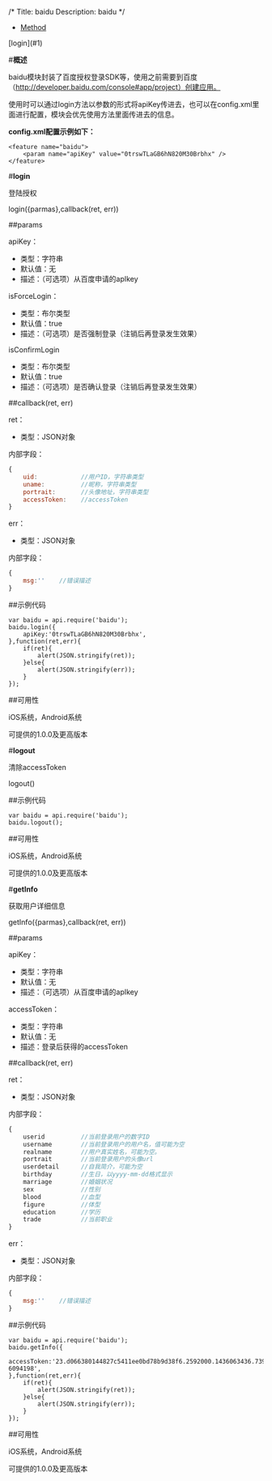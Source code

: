 /*
Title: baidu
Description: baidu
*/

<ul id="tab" class="clearfix">
	<li class="active"><a href="#method-content">Method</a></li>
</ul>
<div id="method-content">

<div class="outline">
[login](#1)
</div>

#**概述**

baidu模块封装了百度授权登录SDK等，使用之前需要到百度（http://developer.baidu.com/console#app/project）创建应用。

使用时可以通过login方法以参数的形式将apiKey传进去，也可以在config.xml里面进行配置，模块会优先使用方法里面传进去的信息。

**config.xml配置示例如下：**

    <feature name="baidu">
        <param name="apiKey" value="0trswTLaGB6hN820M30Brbhx" />
    </feature>

#**login**<div id="1"></div>

登陆授权

login({parmas},callback(ret, err))

##params

apiKey：

- 类型：字符串
- 默认值：无
- 描述：（可选项）从百度申请的apIkey

isForceLogin：

- 类型：布尔类型
- 默认值：true
- 描述：（可选项）是否强制登录（注销后再登录发生效果）

isConfirmLogin

- 类型：布尔类型
- 默认值：true
- 描述：（可选项）是否确认登录（注销后再登录发生效果）

##callback(ret, err)

ret：

- 类型：JSON对象

内部字段：

```js
{
	uid:			//用户ID，字符串类型
	uname:			//昵称，字符串类型
	portrait:		//头像地址，字符串类型
	accessToken:	//accessToken
}
```

err：

- 类型：JSON对象

内部字段：

```js
{
	msg:''    //错误描述
}
```

##示例代码

    var baidu = api.require('baidu');
    baidu.login({
        apiKey:'0trswTLaGB6hN820M30Brbhx',
    },function(ret,err){
        if(ret){
            alert(JSON.stringify(ret));
        }else{
            alert(JSON.stringify(err));
        }
    });

##可用性

iOS系统，Android系统

可提供的1.0.0及更高版本



#**logout**<div id="2"></div>

清除accessToken

logout()

##示例代码

    var baidu = api.require('baidu');
    baidu.logout();

##可用性

iOS系统，Android系统

可提供的1.0.0及更高版本


#**getInfo**<div id="3"></div>

获取用户详细信息

getInfo({parmas},callback(ret, err))

##params

apiKey：

- 类型：字符串
- 默认值：无
- 描述：（可选项）从百度申请的apIkey

accessToken：

- 类型：字符串
- 默认值：无
- 描述：登录后获得的accessToken


##callback(ret, err)

ret：

- 类型：JSON对象

内部字段：

```js
{
	userid			//当前登录用户的数字ID
	username		//当前登录用户的用户名，值可能为空
	realname		//用户真实姓名，可能为空。
	portrait		//当前登录用户的头像url
	userdetail		//自我简介，可能为空
	birthday		//生日，以yyyy-mm-dd格式显示
	marriage		//婚姻状况
	sex				//性别
	blood			//血型
	figure			//体型
	education		//学历
	trade			//当前职业
}
```

err：

- 类型：JSON对象

内部字段：

```js
{
	msg:''    //错误描述
}
```

##示例代码

    var baidu = api.require('baidu');
    baidu.getInfo({
      accessToken:'23.d066380144827c5411ee0bd78b9d38f6.2592000.1436063436.739729233-6094198',
    },function(ret,err){
        if(ret){
            alert(JSON.stringify(ret));
        }else{
            alert(JSON.stringify(err));
        }
    });

##可用性

iOS系统，Android系统

可提供的1.0.0及更高版本
